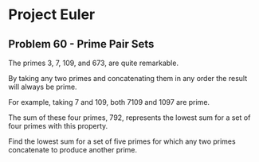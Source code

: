 # Project Euler

## Problem 60 - Prime Pair Sets

The primes 3, 7, 109, and 673, are quite remarkable.

By taking any two primes and concatenating them in any order the result will always be prime.

For example, taking 7 and 109, both 7109 and 1097 are prime.

The sum of these four primes, 792, represents the lowest sum for a set of four primes with this property.

Find the lowest sum for a set of five primes for which any two primes concatenate to produce another prime.
